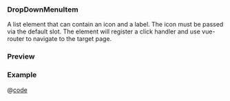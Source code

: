 <h3>DropDownMenuItem</h3>

A list element that can contain an icon and a label. The icon must be passed via the default slot. The element will register a click handler and use <Text highlight="true">vue-router</Text> to navigate to the target page.

### Preview
<DynamicComponentDisplay type="DropDownMenuItem" label="Sign out" href="/signed-out">
  <DropDownMenuItemPreview/>
</DynamicComponentDisplay>

### Example
@[code](@examples/DropDownMenuItemExample.vue)